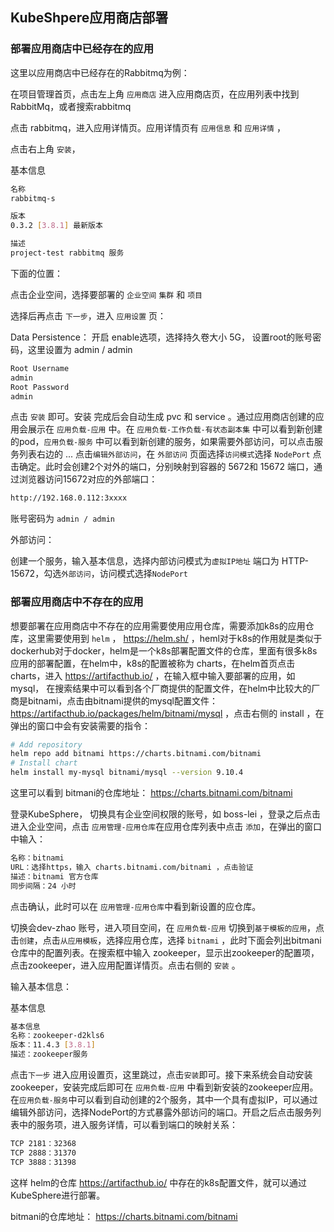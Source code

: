 ## KubeShpere应用商店部署



### 部署应用商店中已经存在的应用

这里以应用商店中已经存在的Rabbitmq为例：

在项目管理首页，点击左上角  `应用商店` 进入应用商店页，在应用列表中找到 RabbitMq，或者搜索rabbitmq

点击 rabbitmq，进入应用详情页。应用详情页有 `应用信息` 和 `应用详情` ，

点击右上角 `安装`，



基本信息

```bash
名称
rabbitmq-s

版本
0.3.2 [3.8.1] 最新版本

描述
project-test rabbitmq 服务
```

下面的位置：

点击企业空间，选择要部署的 `企业空间` `集群` 和 `项目`



选择后再点击 `下一步`，进入 `应用设置` 页：

Data Persistence： 开启 enable选项，选择持久卷大小 5G， 设置root的账号密码，这里设置为 admin / admin

```bash
Root Username
admin
Root Password
admin
```



点击 `安装` 即可。安装 完成后会自动生成 pvc 和 service 。通过应用商店创建的应用会展示在 `应用负载-应用` 中。在 `应用负载-工作负载-有状态副本集` 中可以看到新创建的pod，`应用负载-服务`  中可以看到新创建的服务，如果需要外部访问，可以点击服务列表右边的 ... 点击`编辑外部访问`，在 `外部访问` 页面选择`访问模式`选择 `NodePort` 点击确定。此时会创建2个对外的端口，分别映射到容器的 5672和 15672 端口，通过浏览器访问15672对应的外部端口：

```bash
http://192.168.0.112:3xxxx
```

账号密码为 `admin / admin`

外部访问：

创建一个服务，输入基本信息，选择内部访问模式为`虚拟IP地址` 端口为 HTTP-15672，勾选`外部访问`，访问模式选择`NodePort`



### 部署应用商店中不存在的应用

想要部署在应用商店中不存在的应用需要使用应用仓库，需要添加k8s的应用仓库，这里需要使用到 `helm` ， https://helm.sh/  ，heml对于k8s的作用就是类似于 dockerhub对于docker，helm是一个k8s部署配置文件的仓库，里面有很多k8s应用的部署配置，在helm中，k8s的配置被称为 charts，在helm首页点击 charts，进入 https://artifacthub.io/ ，在输入框中输入要部署的应用，如 mysql， 在搜索结果中可以看到各个厂商提供的配置文件，在helm中比较大的厂商是bitnami，点击由bitnami提供的mysql配置文件：https://artifacthub.io/packages/helm/bitnami/mysql ，点击右侧的 install ，在弹出的窗口中会有安装需要的指令：

```bash
# Add repository
helm repo add bitnami https://charts.bitnami.com/bitnami
# Install chart
helm install my-mysql bitnami/mysql --version 9.10.4
```

这里可以看到 bitmani的仓库地址： https://charts.bitnami.com/bitnami



登录KubeSphere， 切换具有企业空间权限的账号，如 boss-lei ，登录之后点击进入企业空间，点击 `应用管理-应用仓库`在应用仓库列表中点击 `添加`，在弹出的窗口中输入：

```bash
名称：bitnami
URL：选择https，输入 charts.bitnami.com/bitnami ，点击验证
描述：bitnami 官方仓库
同步间隔：24 小时
```



点击确认，此时可以在 `应用管理-应用仓库`中看到新设置的应仓库。

切换会dev-zhao 账号，进入项目空间，在 `应用负载-应用` 切换到`基于模板的应用`，点击`创建`，点击`从应用模板`，选择应用仓库，选择 `bitnami` ，此时下面会列出bitmani仓库中的配置列表。在搜索框中输入 zookeeper，显示出zookeeper的配置项，点击zookeeper，进入应用配置详情页。点击右侧的 `安装` 。

输入基本信息：

基本信息

```bash
基本信息
名称：zookeeper-d2kls6
版本：11.4.3 [3.8.1]  
描述：zookeeper服务
```

点击`下一步` 进入应用设置页，这里跳过，点击`安装`即可。接下来系统会自动安装zookeeper，安装完成后即可在 `应用负载-应用` 中看到新安装的zookeeper应用。在`应用负载-服务`中可以看到自动创建的2个服务，其中一个具有虚拟IP，可以通过编辑外部访问，选择NodePort的方式暴露外部访问的端口。开启之后点击服务列表中的服务项，进入服务详情，可以看到端口的映射关系：

```bash
TCP 2181：32368
TCP 2888：31370
TCP 3888：31398
```



这样 helm的仓库  https://artifacthub.io/  中存在的k8s配置文件，就可以通过KubeSphere进行部署。

 bitmani的仓库地址： https://charts.bitnami.com/bitnami

































